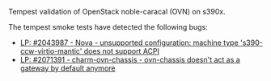 Tempest validation of OpenStack noble-caracal (OVN) on s390x.

The tempest smoke tests have detected the following bugs:

- [LP: #2043987 - Nova - unsupported configuration: machine type 's390-ccw-virtio-mantic' does not support ACPI](https://launchpad.net/bugs/2043987)
- [LP: #2071391 - charm-ovn-chassis - ovn-chassis doesn't act as a gateway by default anymore](https://bugs.launchpad.net/charm-ovn-chassis/+bug/2071391)
